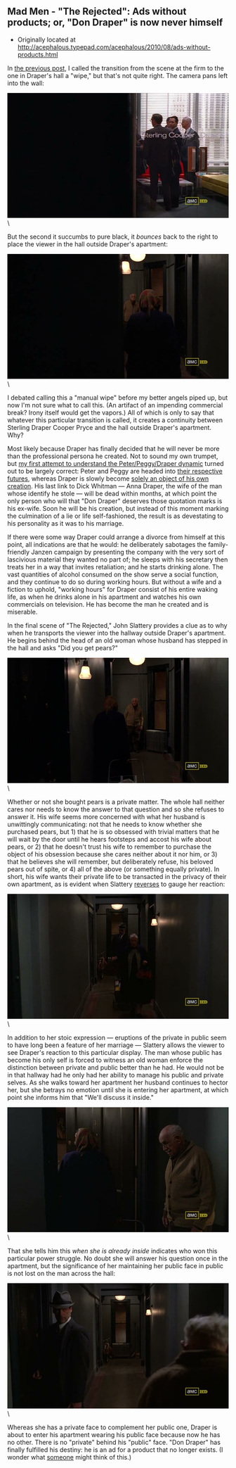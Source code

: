 ## Mad Men - "The Rejected": Ads without products; or, "Don Draper" is now never himself

 * Originally located at http://acephalous.typepad.com/acephalous/2010/08/ads-without-products.html

In [the previous post](http://acephalous.typepad.com/acephalous/2010/08/the-fourth-season-of-mad-men-has-been-maligned-in-some-corners-because-it-merely-continues-to-be-superb-such-are-the-burdens.html), I called the transition from the scene at the firm to the one in Draper's hall a "wipe," but that's not quite right.  The camera pans left into the wall:

![6a00d8341c2df453ef013486499ca6970c](../../images/tv/mad-men/the-rejected-2/6a00d8341c2df453ef013486499ca6970c.jpg)\ 

But the second it succumbs to pure black, it *bounces* back to the right to place the viewer in the hall outside Draper's apartment:

![6a00d8341c2df453ef01348649a2dc970c](../../images/tv/mad-men/the-rejected-2/6a00d8341c2df453ef01348649a2dc970c.jpg)\ 

I debated calling this a "manual wipe" before my better angels piped up, but now I'm not sure what to call this.  (An artifact of an impending commercial break?  Irony itself would get the vapors.)  All of which is only to say that whatever this particular transition is called, it creates a continuity between Sterling Draper Cooper Pryce and the hall outside Draper's apartment.  Why?

Most likely because Draper has finally decided that he will never be more than the professional persona he created.  Not to sound my own trumpet, but [my first attempt to understand the Peter/Peggy/Draper dynamic](http://acephalous.typepad.com/acephalous/2010/01/don-draper-as-an-unraptured-emma-bovary.html) turned out to be largely correct: Peter and Peggy are headed into [their respective futures](http://acephalous.typepad.com/acephalous/2010/08/the-fourth-season-of-mad-men-has-been-maligned-in-some-corners-because-it-merely-continues-to-be-superb-such-are-the-burdens.html), whereas Draper is slowly become [solely an object of his own creation](http://acephalous.typepad.com/acephalous/2010/01/don-draper-is-of-course-never-himself.html).  His last link to Dick Whitman — Anna Draper, the wife of the man whose identify he stole — will be dead within months, at which point the only person who will  that "Don Draper" deserves those quotation marks is his ex-wife.  Soon he will be his creation, but instead of this moment marking the culmination of a lie or life self-fashioned, the result is as devestating to his personality as it was to his marriage.

If there were some way Draper could arrange a divorce from himself at this point, all indications are that he would: he deliberately sabotages the family-friendly Janzen campaign by presenting the company with the very sort of lascivious material they wanted no part of; he sleeps with his secretary then treats her in a way that invites retaliation; and he starts drinking alone.  The vast quantities of alcohol consumed on the show serve a social function, and they continue to do so during working hours.  But without a wife and a fiction to uphold, "working hours" for Draper consist of his entire waking life, as when he drinks alone in his apartment and watches his own commercials on television.  He has become the man he created and is miserable.

In the final scene of "The Rejected," John Slattery provides a clue as to why when he transports the viewer into the hallway outside Draper's apartment.  He begins behind the head of an old woman whose husband has stepped in the hall and asks "Did you get pears?"

![6a00d8341c2df453ef0134865030fb970c](../../images/tv/mad-men/the-rejected-2/6a00d8341c2df453ef0134865030fb970c.jpg)\ 

Whether or not she bought pears is a private matter.  The whole hall neither cares nor needs to know the answer to that question and so she refuses to answer it.  His wife seems more concerned with what her husband is unwittingly communicating: not that he needs to know whether she purchased pears, but 1) that he is so obsessed with trivial matters that he will wait by the door until he hears footsteps and accost his wife about pears, or 2) that he doesn't trust his wife to remember to purchase the object of his obsession because she cares neither about it nor him, or 3) that he believes she will remember, but deliberately refuse, his beloved pears out of spite, or 4) all of the above (or something equally private).  In short, his wife wants their private life to be transacted in the privacy of their own apartment, as is evident when Slattery [reverses](http://classes.yale.edu/film-analysis/htmfiles/editing.htm#51531) to gauge her reaction:

![6a00d8341c2df453ef013486503ded970c](../../images/tv/mad-men/the-rejected-2/6a00d8341c2df453ef013486503ded970c.jpg)\ 

In addition to her stoic expression — eruptions of the private in public seem to have long been a feature of her marriage — Slattery allows the viewer to see Draper's reaction to this particular display.  The man whose public has become his only self is forced to witness an old woman enforce the distinction between private and public better than he had.  He would not be in that hallway had he only had her ability to manage his public and private selves.  As she walks toward her apartment her husband continues to hector her, but she betrays no emotion until she is entering her apartment, at which point she informs him that "We'll discuss it inside."

![6a00d8341c2df453ef0133f32cd178970b](../../images/tv/mad-men/the-rejected-2/6a00d8341c2df453ef0133f32cd178970b.jpg)\ 

That she tells him this *when she is already inside* indicates who won this particular power struggle.  No doubt she will answer his question once in the apartment, but the significance of her maintaining her public face in public is not lost on the man across the hall:

![6a00d8341c2df453ef0133f32cd6d2970b](../../images/tv/mad-men/the-rejected-2/6a00d8341c2df453ef0133f32cd6d2970b.jpg)\ 

Whereas she has a private face to complement her public one, Draper is about to enter his apartment wearing his public face because now he has no other.  There is no "private" behind his "public" face.  "Don Draper" has finally fulfilled his destiny: he is an ad for a product that no longer exists.  (I wonder what [someone](http://adswithoutproducts.com/) might think of this.)
